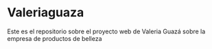 # Valeriaguaza
Este es el repositorio sobre el proyecto web de Valeria Guazá sobre la empresa de productos de belleza 
